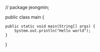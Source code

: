 //
package jeongmin;

public class main {

	public static void main(String[] args) {
		System.out.println("Hello world");
	}

}
